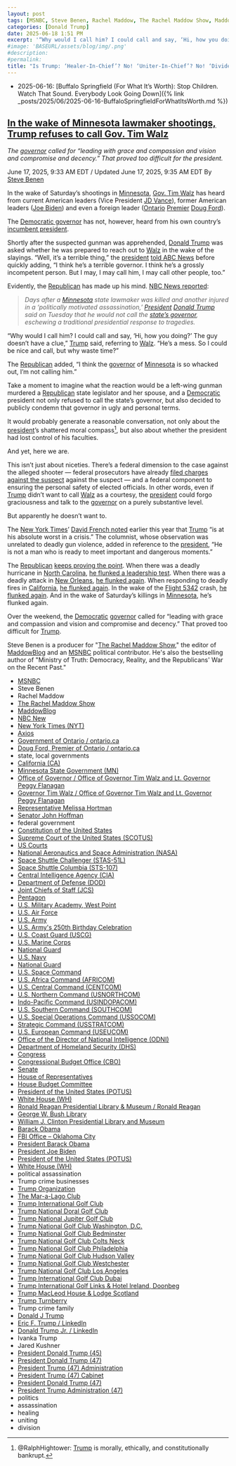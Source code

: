 ```yaml
---
layout: post
tags: [MSNBC, Steve Benen, Rachel Maddow, The Rachel Maddow Show, MaddowBlog, NBC New, New York Times (NYT), Axios, Government of Ontario / ontario.ca, Doug Ford Premier of Ontario / ontario.ca, state local governments, California (CA), Minnesota State Government (MN), Office of Governor / Office of Governor Tim Walz and Lt. Governor Peggy Flanagan, Governor Tim Walz / Office of Governor Tim Walz and Lt. Governor Peggy Flanagan, Representative Melissa Hortman, Senator John Hoffman, federal government, Constitution of the United States, Supreme Court of the United States (SCOTUS), US Courts, National Aeronautics and Space Administration (NASA), Space Shuttle Challenger (STAS-51L), Space Shuttle Columbia (STS-107), Central Intelligence Agency (CIA), Department of Defense (DOD), Joint Chiefs of Staff (JCS), Pentagon, U.S. Military Academy West Point, U.S. Air Force, U.S. Army, U.S. Army’s 250th Birthday Celebration, U.S. Coast Guard (USCG), U.S. Marine Corps, National Guard, U.S. Navy, National Guard, U.S. Space Command, U.S. Africa Command (AFRICOM), U.S. Central Command (CENTCOM), U.S. Northern Command (USNORTHCOM), Indo-Pacific Command (USINDOPACOM), U.S. Southern Command (SOUTHCOM), U.S. Special Operations Command (USSOCOM), Strategic Command (USSTRATCOM), U.S. European Command (USEUCOM), Office of the Director of National Intelligence (ODNI), Department of Homeland Security (DHS), Congress, Congressional Budget Office (CBO), Senate, House of Representatives, House Budget Committee, President of the United States (POTUS), White House (WH), Ronald Reagan Presidential Library & Museum / Ronald Reagan, George W. Bush Library, William J. Clinton Presidential Library and Museum, Barack Obama, FBI Office – Oklahoma City, President Barack Obama, President Joe Biden, President of the United States (POTUS), White House (WH), political assassination, Trump crime businesses, Trump Organization, The Mar-a-Lago Club, Trump International Golf Club, Trump National Doral Golf Club, Trump National Jupiter Golf Club, Trump National Golf Club Washington D.C., Trump National Golf Club Bedminster, Trump National Golf Club Colts Neck, Trump National Golf Club Philadelphia, Trump National Golf Club Hudson Valley, Trump National Golf Club Westchester, Trump National Golf Club Los Angeles, Trump International Golf Club Dubai, Trump International Golf Links & Hotel Ireland Doonbeg, Trump MacLeod House & Lodge Scotland, Trump Turnberry, Trump crime family, Donald J Trump, Eric F. Trump / LinkedIn, Donald Trump Jr. / LinkedIn, Ivanka Trump, Jared Kushner, President Donald Trump (45), President Donald Trump (47), President Trump (47) Administration, President Trump (47) Cabinet, President Donald Trump (47), President Trump Administration (47), politics, assassination, healing, uniting, division]
categories: [Donald Trump]
date: 2025-06-18 1:51 PM
excerpt: '“Why would I call him? I could call and say, ‘Hi, how you doing?’ The guy doesn’t have a clue. He’s a mess. So I could be nice and call, but why waste time?” – Trump'
#image: 'BASEURL/assets/blog/img/.png'
#description:
#permalink:
title: "Is Trump: ‘Healer-In-Chief’? No! ‘Uniter-In-Chief’? No! ‘Divider-In-Chief’? Definitely!"
---
```



- 2025-06-16: [Buffalo Springfield (For What It’s Worth): Stop Children. Watch That Sound. Everybody Look Going Down]({% link _posts/2025/06/2025-06-16-BuffaloSpringfieldForWhatItsWorth.md %})

## [In the wake of Minnesota lawmaker shootings, Trump refuses to call Gov. Tim Walz](https://www.msnbc.com/rachel-maddow-show/maddowblog/trump-tim-walz-call-minnesota-shooting-rcna213450)

*The [governor](https://mn.gov/governor/) called for “leading with grace and compassion and vision and compromise and decency.” That proved too difficult for the president.*

June 17, 2025, 9:33 AM EDT / Updated June 17, 2025, 9:35 AM EDT
By [Steve Benen](https://www.msnbc.com/author/steve-benen-ncpn433601)

In the wake of Saturday’s shootings in [Minnesota](https://mn.gov/), [Gov. Tim Walz](https://mn.gov/governor/about-gov/timwalz/) has heard from current American leaders (Vice President [JD Vance](https://www.nbcnews.com/politics/white-house/trump-says-wont-call-gov-tim-walz-minnesota-shootings-mess-rcna213432)), former American leaders ([Joe Biden](https://www.axios.com/2025/06/15/trump-walz-minnesota-shooting-lawmakers-call)) and even a foreign leader ([Ontario](http://www.ontario.ca/page/government-ontario) [Premier](http://www.ontario.ca/page/premier) [Doug Ford](https://www.cp24.com/news/2025/06/16/premier-doug-ford-says-all-of-ontario-is-thinking-of-minnesota-following-shooting-of-two-state-lawmakers/)).

The [Democratic governor](https://mn.gov/governor/) has not, however, heard from his own country’s [incumbent president](https://www.donaldjtrump.com/).

Shortly after the suspected gunman was apprehended, [Donald Trump](https://www.donaldjtrump.com/) was asked whether he was prepared to reach out to [Walz](https://mn.gov/governor/about-gov/timwalz/) in the wake of the slayings. “Well, it’s a terrible thing,” the [president](https://www.whitehouse.gov/) [told ABC News](https://x.com/rachelvscott/status/1934239632121565688) before quickly adding, “I think he’s a terrible governor. I think he’s a grossly incompetent person. But I may, I may call him, I may call other people, too.”

Evidently, the [Republican](https://www.gop.com/) has made up his mind. [NBC News reported](https://www.nbcnews.com/politics/white-house/trump-says-wont-call-gov-tim-walz-minnesota-shootings-mess-rcna213432):

> *Days after a [Minnesota](https://mn.gov/) state lawmaker was killed and another injured in a ‘politically motivated assassination,’ [President](https://www.whitehouse.gov/) [Donald Trump](https://www.donaldjtrump.com/) said on Tuesday that he would not call the [state’s governor](https://mn.gov/governor/), eschewing a traditional presidential response to tragedies.*

“Why would I call him? I could call and say, ‘Hi, how you doing?’ The guy doesn’t have a clue,” [Trump](https://www.donaldjtrump.com/) said, referring to [Walz](https://mn.gov/governor/about-gov/timwalz/). “He’s a mess. So I could be nice and call, but why waste time?”

The [Republican](https://www.gop.com/) added, “I think the [governor](https://mn.gov/governor/) of [Minnesota](https://mn.gov/) is so whacked out, I’m not calling him.”

Take a moment to imagine what the reaction would be a left-wing gunman murdered a [Republican](https://www.gop.com/) state legislator and her spouse, and a [Democratic](https://www.democrats.org/) president not only refused to call the state’s governor, but also decided to publicly condemn that governor in ugly and personal terms.

It would probably generate a reasonable conversation, not only about the [president](https://www.whitehouse.gov/)’s shattered moral compass[^11], but also about whether the president had lost control of his faculties.

[^11]: @RalphHightower: [Trump](https://www.donaldjtrump.com/) is morally, ethically, and constitutionally bankrupt. 

And yet, here we are.

This isn’t just about niceties. There’s a federal dimension to the case against the alleged shooter — federal prosecutors have already [filed charges against the suspect](https://www.msnbc.com/top-stories/latest/vance-boelter-arrested-minnesota-suspect-lawmakers-shootings-rcna213202) against the suspect — and a federal component to ensuring the personal safety of elected officials. In other words, even if [Trump](https://www.donaldjtrump.com/) didn’t want to call [Walz](https://mn.gov/governor/about-gov/timwalz/) as a courtesy, the [president](https://www.whitehouse.gov/) could forgo graciousness and talk to the [governor](https://mn.gov/governor/) on a purely substantive level.

But apparently he doesn’t want to.

The [New York Times](https://www.house.gov/)’ [David French noted](https://www.nytimes.com/2025/01/08/opinion/donald-trump-second-term-israel-ukraine.html) earlier this year that [Trump](https://www.donaldjtrump.com/) “is at his absolute worst in a crisis.” The columnist, whose observation was unrelated to deadly gun violence, added in reference to the [president](https://www.whitehouse.gov/), “He is not a man who is ready to meet important and dangerous moments.”

The [Republican](https://www.gop.com/) [keeps proving the point](https://www.msnbc.com/rachel-maddow-show/maddowblog/wildfires-crisis-continues-trump-targets-californias-governor-rcna186884). When there was a deadly hurricane in [North Carolina](https://www.nc.gov/), [he flunked a leadership test](https://www.msnbc.com/rachel-maddow-show/maddowblog/nc-trump-takes-chance-pretending-fema-lies-are-true-rcna176544). When there was a deadly attack in [New Orleans](https://nola.gov//), [he flunked again](https://www.msnbc.com/rachel-maddow-show/maddowblog/trumps-reaction-new-orleans-attack-went-bad-worse-rcna186109). When responding to deadly fires in [California](https://www.ca.gov/), [he flunked again](https://www.msnbc.com/rachel-maddow-show/maddowblog/wildfires-crisis-continues-trump-targets-californias-governor-rcna186884). In the wake of the [Flight 5342](https://www.ntsb.gov/investigations/Pages/DCA25MA108.aspx) crash, [he flunked again](https://www.msnbc.com/rachel-maddow-show/maddowblog/trump-rails-dei-response-deadly-american-airlines-army-helicopter-cras-rcna190024). And in the wake of Saturday’s killings in [Minnesota](https://mn.gov/), he’s flunked again.

Over the weekend, the [Democratic](https://www.democrats.org/) [governor](https://mn.gov/governor/) called for “leading with grace and compassion and vision and compromise and decency.” That proved too difficult for [Trump](https://www.donaldjtrump.com/).

Steve Benen is a producer for "[The Rachel Maddow Show](https://www.msnbc.com/rachel-maddow-show)," the editor of [MaddowBlog](https://www.msnbc.com/rachel-maddow-show) and an [MSNBC](https://www.msnbc.com/) political contributor. He's also the bestselling author of "Ministry of Truth: Democracy, Reality, and the Republicans' War on the Recent Past."

- [MSNBC](https://www.msnbc.com/)
- Steve Benen
- Rachel Maddow 
- [The Rachel Maddow Show](https://www.msnbc.com/rachel-maddow-show)
- [MaddowBlog](https://www.msnbc.com/rachel-maddow-show) 
- [NBC New](https://www.nbcnews.com/,)
- [New York Times (NYT)](https://www.nytimes.com/)
- [Axios](https;//www.axios.com/)
- [Government of Ontario / ontario.ca](http://www.ontario.ca/page/government-ontario)
- [Doug Ford, Premier of Ontario / ontario.ca](http://www.ontario.ca/page/premier)
- state, local governments
- [California (CA)](https://www.ca.gov/)
- [Minnesota State Government (MN)](https//www.mn.gov/)
- [Office of Governor / Office of Governor Tim Walz and Lt. Governor Peggy Flanagan](https://mn.gov/governor/)
- [Governor Tim Walz / Office of Governor Tim Walz and Lt. Governor Peggy Flanagan](https://mn.gov/governor/about-gov/timwalz/)
- [Representative Melissa Hortman](https://www.house.mn.gov/members/profile/12266)
- [Senator John Hoffman](https://www.senate.mn/members/member_bio.html?mem_id=1205)
- federal government
- [Constitution of the United States](https://constitution.congress.gov/)
- [Supreme Court of the United States (SCOTUS)](https://www.supremecourt.gov/)
- [US Courts](https://www.uscourts.gov/)
- [National Aeronautics and Space Administration (NASA)](https://www.nasa.gov/)
- [Space Shuttle Challenger (STAS-51L)](https://www.nasa.gov/mission/sts-51l/)
- [Space Shuttle Columbia (STS-107)](https://www.nasa.gov/mission/sts-107/)
- [Central Intelligence Agency (CIA)](https://www.cia.gov/)
- [Department of Defense (DOD)](https://www.defense.gov/)
- [Joint Chiefs of Staff (JCS)](https://www.jcs.mil/)
- [Pentagon](https://www.defense.gov/)
- [U.S. Military Academy, West Point](https://www.westpoint.edu/)
- [U.S. Air Force](https://www.af.mil/)
- [U.S. Army](https://www.army.mil/)
- [U.S. Army's 250th Birthday Celebration](https://www.army.mil/1775/)
- [U.S. Coast Guard (USCG)](https://www.uscg.mil/)
- [U.S. Marine Corps](https://www.marines.mil/)
- [National Guard](https://www.nationalguard.mil/)
- [U.S. Navy](https://www.navy.mil/)
- [National Guard](https://www.nationalguard.mil/)
- [U.S. Space Command](https://www.spacecom.mil/)
- [U.S. Africa Command (AFRICOM)](https://www.africom.mil/)
- [U.S. Central Command (CENTCOM)](https://www.centcom.mil/)
- [U.S. Northern Command (USNORTHCOM)](https://www.northcom.mil/)
- [Indo-Pacific Command (USINDOPACOM)](https://www.pacom.mil/)
- [U.S. Southern Command (SOUTHCOM)](http://www.southcom.mil/)
- [U.S. Special Operations Command (USSOCOM)](https://www.socom.mil/)
- [Strategic Command (USSTRATCOM)](http://www.stratcom.mil/)
- [U.S. European Command (USEUCOM)](https://www.eucom.mil/)
- [Office of the Director of National Intelligence (ODNI)](https://www.odni.gov/)
- [Department of Homeland Security (DHS)](https://www.dhs.gov/)
- [Congress](https;//www.congress.gov/)
- [Congressional Budget Office (CBO)](https://www.cbo.gov/)
- [Senate](https://www.senate.gov/)
- [House of Representatives](https://www.house.gov/)
- [House Budget Committee ](https://budget.house.gov/)
- [President of the United States (POTUS)](https://www.whitehouse.gov/)
- [White House (WH)](https://www.whitehouse.gov/)
- [Ronald Reagan Presidential Library & Museum / Ronald Reagan](https://www.reaganlibrary.gov/)
- [George W. Bush Library](https://www.georgewbushlibrary.gov/)
- [William J. Clinton Presidential Library and Museum](https://www.clintonlibrary.gov/)
- [Barack Obama](https://obamawhitehouse.archives.gov/)
- [FBI Office – Oklahoma City](https://www.fbi.gov/contact-us/field-offices/oklahomacity)
- [President Barack Obama](https://obamawhitehouse.archives.gov/)
- [President Joe Biden](https://bidenwhitehouse.archives.gov/)
- [President of the United States (POTUS)](https://www.whitehouse.gov/)
- [White House (WH)](https://www.whitehouse.gov/)
- political assassination 
- Trump crime businesses
- [Trump Organization](https://www.trump.com/)
- [The Mar-a-Lago Club](https://www.maralagoclub.com/)
- [Trump International Golf Club](https://www.trumpinternationalpalmbeaches.com/)
- [Trump National Doral Golf Club](https://www.trumpgolfdoral.com/)
- [Trump National Jupiter Golf Club](https://www.trumpnationaljupiter.com/)
- [Trump National Golf Club Washington, D.C.](https://www.trumpnationaldc.com/)
- [Trump National Golf Club Bedminster](https://www.trumpnationalbedminster.com/)
- [Trump National Golf Club Colts Neck](https://www.trumpcoltsneck.com/)
- [Trump National Golf Club Philadelphia](https://www.trumpnationalphiladelphia.com/)
- [Trump National Golf Club Hudson Valley](https://www.trumpnationalhudsonvalley.com/)
- [Trump National Golf Club Westchester](https://www.trumpnationalwestchester.com/)
- [Trump National Golf Club Los Angeles](https://www.trumpnationallosangeles.com/)
- [Trump International Golf Club Dubai](https://www.trumpgolfdubai.com/)
- [Trump International Golf Links & Hotel Ireland, Doonbeg](https://www.trumpgolfireland.com/)
- [Trump MacLeod House & Lodge Scotland](https://www.trumphotels.com/macleod-house)
- [Trump Turnberry](https://www.turnberry.co.uk/)
- Trump crime family
- [Donald J Trump](https://www.donaldjtrump.com/)
- [Eric F. Trump / LinkedIn](https://www.linkedin.com/in/erictrump/)
- [Donald Trump Jr. / LinkedIn](https://www.linkedin.com/in/donald-trump-jr-4454b862/)
- Ivanka Trump
- Jared Kushner
- [President Donald Trump (45)](https://trumpwhitehouse.archives.gov/)
- [President Donald Trump (47)](https://www.whitehouse.gov/administration/donald-j-trump/)
- [President Trump (47) Administration](https://www.whitehouse.gov/administration/)
- [President Trump (47) Cabinet](https://www.whitehouse.gov/administration/the-cabinet/)
- [President Donald Trump (47)](https://www.whitehouse.gov/administration/donald-j-trump/)
- [President Trump Administration (47)](https://www.whitehouse.gov/administration/)
- politics
- assassination 
- healing 
- uniting 
- division 

